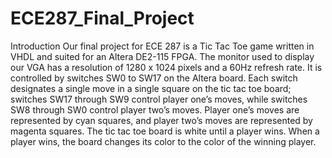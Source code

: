 # ECE287_Final_Project

Introduction
	Our final project for ECE 287 is a Tic Tac Toe game written in VHDL and suited for an Altera DE2-115 FPGA. The monitor used to display our VGA has a resolution of 1280 x 1024 pixels and a 60Hz refresh rate. It is controlled by switches SW0 to SW17 on the Altera board. Each switch designates a single move in a single square on the tic tac toe board; switches SW17 through SW9 control player one’s moves, while switches SW8 through SW0 control player two’s moves. Player one’s moves are represented by cyan squares, and player two’s moves are represented by magenta squares. The tic tac toe board is white until a player wins. When a player wins, the board changes its color to the color of the winning player. 

